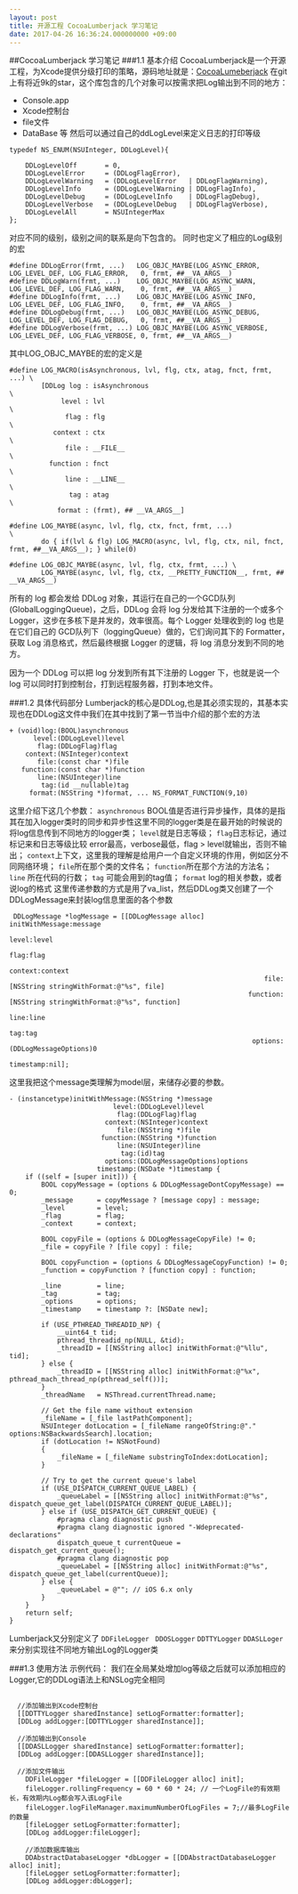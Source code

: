 ```yaml
---
layout: post
title: 开源工程 CocoaLumberjack 学习笔记
date: 2017-04-26 16:36:24.000000000 +09:00
---
```


##CocoaLumberjack 学习笔记
###1.1 基本介绍
CocoaLumberjack是一个开源工程，为Xcode提供分级打印的策略，源码地址就是：[CocoaLumeberjack](https://github.com/CocoaLumberjack/CocoaLumberjack) 在git上有将近9k的star，这个库包含的几个对象可以按需求把Log输出到不同的地方：
* Console.app
* Xcode控制台
* file文件
* DataBase 等
然后可以通过自己的ddLogLevel来定义日志的打印等级

```
typedef NS_ENUM(NSUInteger, DDLogLevel){
 
    DDLogLevelOff       = 0,
    DDLogLevelError     = (DDLogFlagError),
    DDLogLevelWarning   = (DDLogLevelError   | DDLogFlagWarning), 
    DDLogLevelInfo      = (DDLogLevelWarning | DDLogFlagInfo),
    DDLogLevelDebug     = (DDLogLevelInfo    | DDLogFlagDebug),
    DDLogLevelVerbose   = (DDLogLevelDebug   | DDLogFlagVerbose),
    DDLogLevelAll       = NSUIntegerMax
};

```
对应不同的级别，级别之间的联系是向下包含的。
同时也定义了相应的Log级别的宏

```
#define DDLogError(frmt, ...)   LOG_OBJC_MAYBE(LOG_ASYNC_ERROR,   LOG_LEVEL_DEF, LOG_FLAG_ERROR,   0, frmt, ##__VA_ARGS__)
#define DDLogWarn(frmt, ...)    LOG_OBJC_MAYBE(LOG_ASYNC_WARN,    LOG_LEVEL_DEF, LOG_FLAG_WARN,    0, frmt, ##__VA_ARGS__)
#define DDLogInfo(frmt, ...)    LOG_OBJC_MAYBE(LOG_ASYNC_INFO,    LOG_LEVEL_DEF, LOG_FLAG_INFO,    0, frmt, ##__VA_ARGS__)
#define DDLogDebug(frmt, ...)   LOG_OBJC_MAYBE(LOG_ASYNC_DEBUG,   LOG_LEVEL_DEF, LOG_FLAG_DEBUG,   0, frmt, ##__VA_ARGS__)
#define DDLogVerbose(frmt, ...) LOG_OBJC_MAYBE(LOG_ASYNC_VERBOSE, LOG_LEVEL_DEF, LOG_FLAG_VERBOSE, 0, frmt, ##__VA_ARGS__)
```

其中LOG_OBJC_MAYBE的宏的定义是

```
#define LOG_MACRO(isAsynchronous, lvl, flg, ctx, atag, fnct, frmt, ...) \
        [DDLog log : isAsynchronous                                     \
             level : lvl                                                \
              flag : flg                                                \
           context : ctx                                                \
              file : __FILE__                                           \
          function : fnct                                               \
              line : __LINE__                                           \
               tag : atag                                               \
            format : (frmt), ## __VA_ARGS__]

#define LOG_MAYBE(async, lvl, flg, ctx, fnct, frmt, ...)                       \
        do { if(lvl & flg) LOG_MACRO(async, lvl, flg, ctx, nil, fnct, frmt, ##__VA_ARGS__); } while(0)

#define LOG_OBJC_MAYBE(async, lvl, flg, ctx, frmt, ...) \
        LOG_MAYBE(async, lvl, flg, ctx, __PRETTY_FUNCTION__, frmt, ## __VA_ARGS__)
```


所有的 log 都会发给 DDLog 对象，其运行在自己的一个GCD队列(GlobalLoggingQueue)，之后，DDLog 会将 log 分发给其下注册的一个或多个 Logger，这步在多核下是并发的，效率很高。每个 Logger 处理收到的 log 也是在它们自己的 GCD队列下（loggingQueue）做的，它们询问其下的 Formatter，获取 Log 消息格式，然后最终根据 Logger 的逻辑，将 log 消息分发到不同的地方。

因为一个 DDLog 可以把 log 分发到所有其下注册的 Logger 下，也就是说一个 log 可以同时打到控制台，打到远程服务器，打到本地文件。

###1.2 具体代码部分
Lumberjack的核心是DDLog,也是其必须实现的，其基本实现也在DDLog这文件中我们在其中找到了第一节当中介绍的那个宏的方法

```
+ (void)log:(BOOL)asynchronous
      level:(DDLogLevel)level
       flag:(DDLogFlag)flag
    context:(NSInteger)context
       file:(const char *)file
   function:(const char *)function
       line:(NSUInteger)line
        tag:(id __nullable)tag
     format:(NSString *)format, ... NS_FORMAT_FUNCTION(9,10)
```
这里介绍下这几个参数：
`asynchronous` BOOL值是否进行异步操作，具体的是指其在加入logger类时的同步和异步性这里不同的logger类是在最开始的时候说的将log信息传到不同地方的logger类；
`level`就是日志等级；
`flag`日志标记，通过标记来和日志等级比较 error最高，verbose最低，flag > level就输出，否则不输出；
`context`上下文，这里我的理解是给用户一个自定义环境的作用，例如区分不同网络环境；
`file`所在那个类的文件名；
`function`所在那个方法的方法名；
`line` 所在代码的行数；
`tag` 可能会用到的tag值；
`format` log的相关参数，或者说log的格式
这里传递参数的方式是用了va_list，然后DDLog类又创建了一个DDLogMessage来封装log信息里面的各个参数

```
 DDLogMessage *logMessage = [[DDLogMessage alloc] initWithMessage:message
                                                               level:level
                                                                flag:flag
                                                             context:context
                                                                file:[NSString stringWithFormat:@"%s", file]
                                                            function:[NSString stringWithFormat:@"%s", function]
                                                                line:line
                                                                 tag:tag
                                                             options:(DDLogMessageOptions)0
                                                           timestamp:nil];
```

这里我把这个message类理解为model层，来储存必要的参数。

```
- (instancetype)initWithMessage:(NSString *)message
                          level:(DDLogLevel)level
                           flag:(DDLogFlag)flag
                        context:(NSInteger)context
                           file:(NSString *)file
                       function:(NSString *)function
                           line:(NSUInteger)line
                            tag:(id)tag
                        options:(DDLogMessageOptions)options
                      timestamp:(NSDate *)timestamp {
    if ((self = [super init])) {
        BOOL copyMessage = (options & DDLogMessageDontCopyMessage) == 0;
        _message      = copyMessage ? [message copy] : message;
        _level        = level;
        _flag         = flag;
        _context      = context;

        BOOL copyFile = (options & DDLogMessageCopyFile) != 0;
        _file = copyFile ? [file copy] : file;

        BOOL copyFunction = (options & DDLogMessageCopyFunction) != 0;
        _function = copyFunction ? [function copy] : function;

        _line         = line;
        _tag          = tag;
        _options      = options;
        _timestamp    = timestamp ?: [NSDate new];

        if (USE_PTHREAD_THREADID_NP) {
            __uint64_t tid;
            pthread_threadid_np(NULL, &tid);
            _threadID = [[NSString alloc] initWithFormat:@"%llu", tid];
        } else {
            _threadID = [[NSString alloc] initWithFormat:@"%x", pthread_mach_thread_np(pthread_self())];
        }
        _threadName   = NSThread.currentThread.name;

        // Get the file name without extension
        _fileName = [_file lastPathComponent];
        NSUInteger dotLocation = [_fileName rangeOfString:@"." options:NSBackwardsSearch].location;
        if (dotLocation != NSNotFound)
        {
            _fileName = [_fileName substringToIndex:dotLocation];
        }
        
        // Try to get the current queue's label
        if (USE_DISPATCH_CURRENT_QUEUE_LABEL) {
            _queueLabel = [[NSString alloc] initWithFormat:@"%s", dispatch_queue_get_label(DISPATCH_CURRENT_QUEUE_LABEL)];
        } else if (USE_DISPATCH_GET_CURRENT_QUEUE) {
            #pragma clang diagnostic push
            #pragma clang diagnostic ignored "-Wdeprecated-declarations"
            dispatch_queue_t currentQueue = dispatch_get_current_queue();
            #pragma clang diagnostic pop
            _queueLabel = [[NSString alloc] initWithFormat:@"%s", dispatch_queue_get_label(currentQueue)];
        } else {
            _queueLabel = @""; // iOS 6.x only
        }
    }
    return self;
}

```

Lumberjack又分别定义了 `DDFileLogger` ` DDOSLogger` `DDTTYLogger` `DDASLLoger`来分别实现往不同地方输出Log的Logger类

###1.3 使用方法
示例代码：
我们在全局某处增加log等级之后就可以添加相应的Logger,它的DDLog语法上和NSLog完全相同

```

  //添加输出到Xcode控制台
  [[DDTTYLogger sharedInstance] setLogFormatter:formatter];
  [DDLog addLogger:[DDTTYLogger sharedInstance]];
  
  //添加输出到Console
  [[DDASLLogger sharedInstance] setLogFormatter:formatter];
  [DDLog addLogger:[DDASLLogger sharedInstance]];

  //添加文件输出
    DDFileLogger *fileLogger = [[DDFileLogger alloc] init];
    fileLogger.rollingFrequency = 60 * 60 * 24; // 一个LogFile的有效期长，有效期内Log都会写入该LogFile
    fileLogger.logFileManager.maximumNumberOfLogFiles = 7;//最多LogFile的数量
    [fileLogger setLogFormatter:formatter];
    [DDLog addLogger:fileLogger];

    //添加数据库输出
    DDAbstractDatabaseLogger *dbLogger = [[DDAbstractDatabaseLogger alloc] init];
    [fileLogger setLogFormatter:formatter];
    [DDLog addLogger:dbLogger];
```



